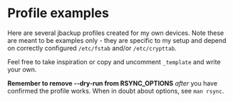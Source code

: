 # Profile examples

Here are several jbackup profiles created for my own devices. Note these are
meant to be examples only - they are specific to my setup and depend on
correctly configured `/etc/fstab` and/or `/etc/crypttab`.

Feel free to take inspiration or copy and uncomment `_template` and write your own.

**Remember to remove --dry-run from RSYNC\_OPTIONS** *after* you have confirmed
the profile works. When in doubt about options, see `man rsync`.
